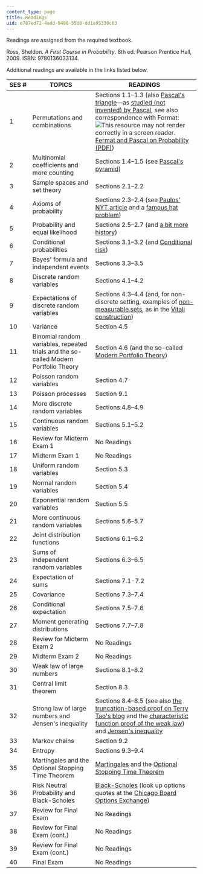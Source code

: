 ```yaml
---
content_type: page
title: Readings
uid: e787ed72-4add-9496-55d0-dd1a95330c03
---
```


Readings are assigned from the required textbook.

Ross, Sheldon. _A First Course in Probability_. 8th ed. Pearson Prentice Hall, 2009. ISBN: 9780136033134.

Additional readings are available in the links listed below.

| SES # | TOPICS | READINGS |
| --- | --- | --- |
| 1 | Permutations and combinations | Sections 1.1–1.3 (also [Pascal's triangle](http://en.wikipedia.org/wiki/Pascal%27s_triangle)—as [studied (not invented) by Pascal](https://www.archimedes-lab.org/pascaltriangle.html), see also correspondence with Fermat: ![This resource may not render correctly in a screen reader.](/images/inacessible.gif)[Fermat and Pascal on Probability (PDF)](http://www.york.ac.uk/depts/maths/histstat/pascal.pdf)) |
| 2 | Multinomial coefficients and more counting | Sections 1.4–1.5 (see [Pascal's pyramid](http://en.wikipedia.org/wiki/Pascal's_pyramid)) |
| 3 | Sample spaces and set theory | Sections 2.1–2.2 |
| 4 | Axioms of probability | Sections 2.3–2.4 (see [Paulos' NYT article](http://opinionator.blogs.nytimes.com/2010/10/24/stories-vs-statistics/) and a [famous hat problem](http://mathforum.org/library/drmath/view/56505.html)) |
| 5 | Probability and equal likelihood | Sections 2.5–2.7 (and [a bit more history](http://www.leidenuniv.nl/fsw/verduin/stathist/sh_17.htm)) |
| 6 | Conditional probabilities | Sections 3.1–3.2 (and [Conditional risk](http://xkcd.com/795/)) |
| 7 | Bayes' formula and independent events | Sections 3.3–3.5 |
| 8 | Discrete random variables | Sections 4.1–4.2 |
| 9 | Expectations of discrete random variables | Sections 4.3–4.4 (and, for non-discrete setting, examples of [non-measurable sets](http://en.wikipedia.org/wiki/Non-measurable_set), as in the [Vitali construction](http://en.wikipedia.org/wiki/Vitali_set)) |
| 10 | Variance | Section 4.5 |
| 11 | Binomial random variables, repeated trials and the so-called Modern Portfolio Theory | Section 4.6 (and the so-called [Modern Portfolio Theory](http://en.wikipedia.org/wiki/Modern_portfolio_theory)) |
| 12 | Poisson random variables | Section 4.7 |
| 13 | Poisson processes | Section 9.1 |
| 14 | More discrete random variables | Sections 4.8–4.9 |
| 15 | Continuous random variables | Sections 5.1–5.2 |
| 16 | Review for Midterm Exam 1 | No Readings |
| 17 | Midterm Exam 1 | No Readings |
| 18 | Uniform random variables | Section 5.3 |
| 19 | Normal random variables | Section 5.4 |
| 20 | Exponential random variables | Section 5.5 |
| 21 | More continuous random variables | Sections 5.6–5.7 |
| 22 | Joint distribution functions | Sections 6.1–6.2 |
| 23 | Sums of independent random variables | Sections 6.3–6.5 |
| 24 | Expectation of sums | Sections 7.1-7.2 |
| 25 | Covariance | Sections 7.3–7.4 |
| 26 | Conditional expectation | Sections 7.5–7.6 |
| 27 | Moment generating distributions | Sections 7.7–7.8 |
| 28 | Review for Midterm Exam 2 | No Readings |
| 29 | Midterm Exam 2 | No Readings |
| 30 | Weak law of large numbers | Sections 8.1–8.2 |
| 31 | Central limit theorem | Section 8.3 |
| 32 | Strong law of large numbers and Jensen's inequality | Sections 8.4–8.5 (see also [the truncation-based proof on Terry Tao's blog](http://terrytao.wordpress.com/2008/06/18/the-strong-law-of-large-numbers/) and the [characteristic function proof of the weak law](http://en.wikipedia.org/wiki/Proof_of_the_law_of_large_numbers)) and [Jensen's inequality](http://en.wikipedia.org/wiki/Jensen's_inequality) |
| 33 | Markov chains | Section 9.2 |
| 34 | Entropy | Sections 9.3–9.4 |
| 35 | Martingales and the Optional Stopping Time Theorem | [Martingales](http://en.wikipedia.org/wiki/Martingale_%28probability_theory%29) and the [Optional Stopping Time Theorem](http://en.wikipedia.org/wiki/Optional_stopping_theorem) |
| 36 | Risk Neutral Probability and Black-Scholes | [Black-Scholes](http://en.wikipedia.org/wiki/Black%E2%80%93Scholes) (look up options quotes at the [Chicago Board Options Exchange](http://www.cboe.com/)) |
| 37 | Review for Final Exam | No Readings |
| 38 | Review for Final Exam (cont.) | No Readings |
| 39 | Review for Final Exam (cont.) | No Readings |
| 40 | Final Exam | No Readings